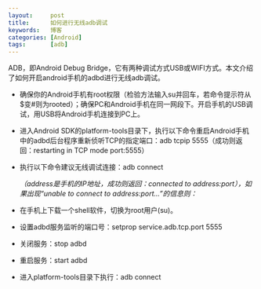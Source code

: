 ```yaml
---
layout:     post
title:      如何进行无线adb调试
keywords:   博客
categories: [Android]
tags:	    [adb]
---
```


ADB，即Android Debug Bridge，它有两种调试方式USB或WIFI方式。本文介绍了如何开启android手机的adbd进行无线adb调试。

* 确保你的Android手机有root权限（检验方法输入su并回车，若命令提示符从$变#则为rooted）；确保PC和Android手机在同一网段下。开启手机的USB调试，用USB将Android手机连接到PC上。

* 进入Android SDK的platform-tools目录下，执行以下命令重启Android手机中的adbd后台程序重新侦听TCP的指定端口：adb tcpip 5555（成功则返回：restarting in TCP mode port:5555）

* 执行以下命令建议无线调试连接：adb connect <address>（address是手机的IP地址，成功则返回：connected to address:port），如果出现“unable to connect to address:port...”的信息则：

 + 在手机上下载一个shell软件，切换为root用户(su)。

 + 设置adbd服务监听的端口号：setprop service.adb.tcp.port 5555
 
 + 关闭服务：stop adbd 
 
 + 重启服务：start adbd
 
 + 进入platform-tools目录下执行：adb connect <address>




